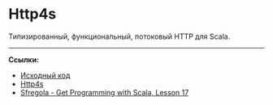 # Http4s

Типизированный, функциональный, потоковый HTTP для Scala.

---

**Ссылки:**
- [Исходный код](https://gitflic.ru/project/artemkorsakov/scalabook/blob?file=examples%2Fsrc%2Fmain%2Fscala%2Flibs%2Fhttp4s%2FPingApp.scala&plain=1)
- [Http4s](https://http4s.org/)
- [Sfregola - Get Programming with Scala, Lesson 17](https://www.manning.com/books/get-programming-with-scala)
